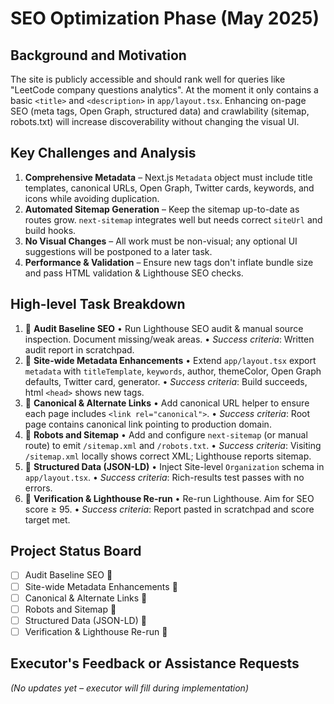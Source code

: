 

# SEO Optimization Phase (May 2025)

## Background and Motivation
The site is publicly accessible and should rank well for queries like "LeetCode company questions analytics". At the moment it only contains a basic `<title>` and `<description>` in `app/layout.tsx`. Enhancing on-page SEO (meta tags, Open Graph, structured data) and crawlability (sitemap, robots.txt) will increase discoverability without changing the visual UI.

## Key Challenges and Analysis
1. **Comprehensive Metadata** – Next.js `Metadata` object must include title templates, canonical URLs, Open Graph, Twitter cards, keywords, and icons while avoiding duplication.
2. **Automated Sitemap Generation** – Keep the sitemap up-to-date as routes grow. `next-sitemap` integrates well but needs correct `siteUrl` and build hooks.
3. **No Visual Changes** – All work must be non-visual; any optional UI suggestions will be postponed to a later task.
4. **Performance & Validation** – Ensure new tags don't inflate bundle size and pass HTML validation & Lighthouse SEO checks.

## High-level Task Breakdown
1. 🔄 **Audit Baseline SEO**
   • Run Lighthouse SEO audit & manual source inspection. Document missing/weak areas.
   • _Success criteria_: Written audit report in scratchpad.
2. 🔄 **Site-wide Metadata Enhancements**
   • Extend `app/layout.tsx` export `metadata` with `titleTemplate`, `keywords`, author, themeColor, Open Graph defaults, Twitter card, generator.
   • _Success criteria_: Build succeeds, html `<head>` shows new tags.
3. 🔄 **Canonical & Alternate Links**
   • Add canonical URL helper to ensure each page includes `<link rel="canonical">`.
   • _Success criteria_: Root page contains canonical link pointing to production domain.
4. 🔄 **Robots and Sitemap**
   • Add and configure `next-sitemap` (or manual route) to emit `/sitemap.xml` and `/robots.txt`.
   • _Success criteria_: Visiting `/sitemap.xml` locally shows correct XML; Lighthouse reports sitemap.
5. 🔄 **Structured Data (JSON-LD)**
   • Inject Site-level `Organization` schema in `app/layout.tsx`.
   • _Success criteria_: Rich-results test passes with no errors.
6. 🔄 **Verification & Lighthouse Re-run**
   • Re-run Lighthouse. Aim for SEO score ≥ 95.
   • _Success criteria_: Report pasted in scratchpad and score target met.

## Project Status Board
- [ ] Audit Baseline SEO 🔄
- [ ] Site-wide Metadata Enhancements 🔄
- [ ] Canonical & Alternate Links 🔄
- [ ] Robots and Sitemap 🔄
- [ ] Structured Data (JSON-LD) 🔄
- [ ] Verification & Lighthouse Re-run 🔄

## Executor's Feedback or Assistance Requests
*(No updates yet – executor will fill during implementation)* 